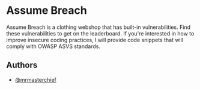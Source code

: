 # Assume Breach

Assume Breach is a clothing webshop that has built-in vulnerabilities. Find these vulnerabilities to get on the leaderboard. If you're interested in how to improve insecure coding practices, I will provide code snippets that will comply with OWASP ASVS standards.


## Authors

- [@mrmasterchief](https://www.github.com/mrmasterchief)

